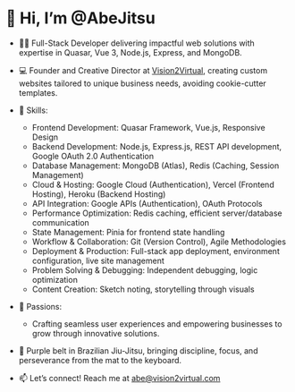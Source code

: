 # 👋 Hi, I’m @AbeJitsu

- 🧑‍💻 Full-Stack Developer delivering impactful web solutions with expertise in Quasar, Vue 3, Node.js, Express, and MongoDB.

- 💻 Founder and Creative Director at [Vision2Virtual](http://vision2virtual.com), creating custom websites tailored to unique business needs, avoiding cookie-cutter templates.

- 🚀 Skills:
  - Frontend Development: Quasar Framework, Vue.js, Responsive Design
  - Backend Development: Node.js, Express.js, REST API development, Google OAuth 2.0 Authentication
  - Database Management: MongoDB (Atlas), Redis (Caching, Session Management)
  - Cloud & Hosting: Google Cloud (Authentication), Vercel (Frontend Hosting), Heroku (Backend Hosting)
  - API Integration: Google APIs (Authentication), OAuth Protocols
  - Performance Optimization: Redis caching, efficient server/database communication
  - State Management: Pinia for frontend state handling
  - Workflow & Collaboration: Git (Version Control), Agile Methodologies
  - Deployment & Production: Full-stack app deployment, environment configuration, live site management
  - Problem Solving & Debugging: Independent debugging, logic optimization
  - Content Creation: Sketch noting, storytelling through visuals

- 🌟 Passions:
  - Crafting seamless user experiences and empowering businesses to grow through innovative solutions.

- 🥋 Purple belt in Brazilian Jiu-Jitsu, bringing discipline, focus, and perseverance from the mat to the keyboard.

- 📫 Let’s connect! Reach me at abe@vision2virtual.com

